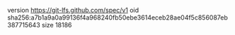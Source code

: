 version https://git-lfs.github.com/spec/v1
oid sha256:a7b1a9a0a99136f4a968240fb50ebe3614eceb28ae04f5c856087eb387715643
size 18186
